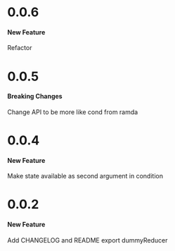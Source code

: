 # 0.0.6
#### New Feature
Refactor

# 0.0.5
#### Breaking Changes
Change API to be more like cond from ramda

# 0.0.4
#### New Feature
Make state available as second argument in condition

# 0.0.2
#### New Feature
Add CHANGELOG and README
export dummyReducer
